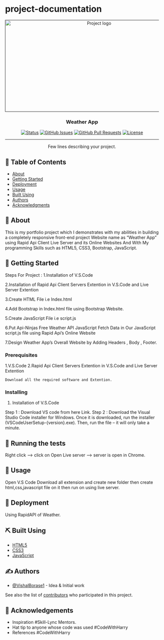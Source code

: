 # project-documentation

<p align="center">
  <a href="" rel="noopener">
 <img width=600px height=300px src="https://user-images.githubusercontent.com/110810311/234503467-3ddc9e9f-f0c0-4737-8b6c-cf608512fd02.png" alt="Project logo"></a>
</p>

<h3 align="center">Weather App</h3>

<div align="center">

  [![Status](https://img.shields.io/badge/status-active-success.svg)]() 
  [![GitHub Issues](https://img.shields.io/github/issues/kylelobo/The-Documentation-Compendium.svg)](https://github.com/kylelobo/The-Documentation-Compendium/issues)
  [![GitHub Pull Requests](https://img.shields.io/github/issues-pr/kylelobo/The-Documentation-Compendium.svg)](https://github.com/kylelobo/The-Documentation-Compendium/pulls)
  [![License](https://img.shields.io/badge/license-MIT-blue.svg)](/LICENSE)

</div>

---

<p align="center"> Few lines describing your project.
    <br> 
</p>

## 📝 Table of Contents
- [About](#about)
- [Getting Started](#getting_started)
- [Deployment](#deployment)
- [Usage](#usage)
- [Built Using](#built_using)
- [Authors](#authors)
- [Acknowledgments](#acknowledgement)

## 🧐 About <a name = "about"></a>
This is my portfolio project which I demonstrates with my abilities in building a 
completely responsive front-end project Website name as “Weather App” using 
Rapid Api Client Live Server and its Online Websites And With My programming 
Skills such as HTML5, CSS3, Bootstrap, JavaScript.

## 🏁 Getting Started <a name = "getting_started"></a>
Steps For Project :
1.Installation of V.S.Code

2.Installation of Rapid Api Client Servers Extention in V.S.Code and Live Server 
Extention

3.Create HTML File i.e Index.html

4.Add Bootstrap in Index.html file using Bootstrap Website. 

5.Create JavaScript File i.e script.js 

6.Put Api-Ninjas Free Weather API JavaScript Fetch Data in Our JavaScript script.js 
file using Rapid Api’s Online Website 

7.Design Weather App’s Overall Website by Adding Headers , Body , Footer.

### Prerequisites
1.V.S.Code 
2.Rapid Api Client Servers Extention in V.S.Code and Live Server 
Extention
```
Download all the required software and Extention.
```

### Installing
1. Installation of V.S.Code 

Step 1 :
Download VS code from here Link.
Step 2 :
Download the Visual Studio Code installer for Windows. Once it is downloaded, run the installer (VSCodeUserSetup-{version}.exe).
Then, run the file – it will only take a minute.


## 🔧 Running the tests <a name = "tests"></a>
Right click --> click on Open Live server --> server is open in Chrome.


## 🎈 Usage <a name="usage"></a>
Open V.S Code Download all extension and create new folder then create html,css,javascript file on it then run on using live server.

## 🚀 Deployment <a name = "deployment"></a>
Using RapidAPI of Weather.

## ⛏️ Built Using <a name = "built_using"></a>
- [HTML5](https://html.com/html5/) 
- [CSS3](https://www.css3.info/) 
- [JavaScript](https://www.javascript.com/)


## ✍️ Authors <a name = "authors"></a>
- [@VishalBorase1](https://github.com/VishalBorase1) - Idea & Initial work

See also the list of [contributors](https://github.com/VishalBorase1/The-Documentation-Compendium/contributors) who participated in this project.

## 🎉 Acknowledgements <a name = "acknowledgement"></a>
- Inspiration
  #Skill-Lync Mentors.
- Hat tip to anyone whose code was used
  #CodeWithHarry
- References
  #CodeWithHarry


